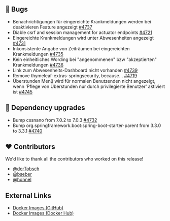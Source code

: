 ## 🐞 Bugs

- Benachrichtigungen für eingereichte Krankmeldungen werden bei deaktivieren Feature angezeigt [#4737](https://github.com/urlaubsverwaltung/urlaubsverwaltung/issues/4737)
- Diable csrf and session management for actuator endpoints [#4721](https://github.com/urlaubsverwaltung/urlaubsverwaltung/pull/4721)
- Eingereichte Krankmeldungen wird unter Abwesenheiten angezeigt [#4731](https://github.com/urlaubsverwaltung/urlaubsverwaltung/issues/4731)
- Inkonsistente Angabe von Zeiträumen bei eingereichten Krankmeldungen [#4735](https://github.com/urlaubsverwaltung/urlaubsverwaltung/issues/4735)
- Kein einheitliches Wording bei "angenommenen" bzw "akzeptierten" Krankmeldungen [#4736](https://github.com/urlaubsverwaltung/urlaubsverwaltung/issues/4736)
- Link zum Abwesenheits-Dashboard nicht vorhanden [#4739](https://github.com/urlaubsverwaltung/urlaubsverwaltung/issues/4739)
- Remove thymeleaf-extras-springsecurity, because... [#4719](https://github.com/urlaubsverwaltung/urlaubsverwaltung/pull/4719)
- Überstunden Menü wird für normalen Benutzenden nicht angezeigt, wenn 'Pflege von Überstunden nur durch privilegierte Benutzer' aktiviert ist [#4745](https://github.com/urlaubsverwaltung/urlaubsverwaltung/issues/4745)

## 🔨 Dependency upgrades

- Bump cssnano from 7.0.2 to 7.0.3 [#4732](https://github.com/urlaubsverwaltung/urlaubsverwaltung/pull/4732)
- Bump org.springframework.boot:spring-boot-starter-parent from 3.3.0 to 3.3.1 [#4740](https://github.com/urlaubsverwaltung/urlaubsverwaltung/pull/4740)

## ❤️ Contributors

We'd like to thank all the contributors who worked on this release!

- [@derTobsch](https://github.com/derTobsch)
- [@bseber](https://github.com/bseber)
- [@honnel](https://github.com/honnel)
## External Links

- [Docker Images (GitHub)](https://github.com/urlaubsverwaltung/urlaubsverwaltung/pkgs/container/urlaubsverwaltung%2Furlaubsverwaltung)
- [Docker Images (Docker Hub)](https://hub.docker.com/r/urlaubsverwaltung/urlaubsverwaltung)
